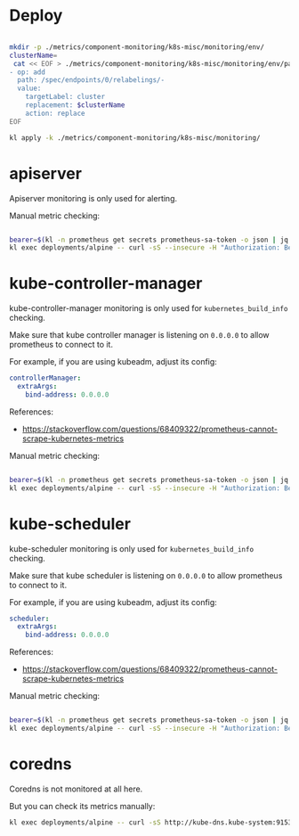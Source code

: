 
# Deploy

```bash

mkdir -p ./metrics/component-monitoring/k8s-misc/monitoring/env/
clusterName=
 cat << EOF > ./metrics/component-monitoring/k8s-misc/monitoring/env/patch-cluster-tag.yaml
- op: add
  path: /spec/endpoints/0/relabelings/-
  value:
    targetLabel: cluster
    replacement: $clusterName
    action: replace
EOF

kl apply -k ./metrics/component-monitoring/k8s-misc/monitoring/

```

# apiserver

Apiserver monitoring is only used for alerting.

Manual metric checking:

```bash

bearer=$(kl -n prometheus get secrets prometheus-sa-token -o json | jq -r '.data.token' | base64 -d)
kl exec deployments/alpine -- curl -sS --insecure -H "Authorization: Bearer $bearer" https://kubernetes.default:443/metrics > ./apiserver-metrics.log

```

# kube-controller-manager

kube-controller-manager monitoring is only used for `kubernetes_build_info` checking.

Make sure that kube controller manager is listening on `0.0.0.0` to allow prometheus to connect to it.

For example, if you are using kubeadm, adjust its config:

```yaml
controllerManager:
  extraArgs:
    bind-address: 0.0.0.0
```

References:
- https://stackoverflow.com/questions/68409322/prometheus-cannot-scrape-kubernetes-metrics

Manual metric checking:

```bash

bearer=$(kl -n prometheus get secrets prometheus-sa-token -o json | jq -r '.data.token' | base64 -d)
kl exec deployments/alpine -- curl -sS --insecure -H "Authorization: Bearer $bearer" https://kube-controller-manager.kube-system:10257/metrics > ./kube-controller-manager-metrics.log

```

# kube-scheduler

kube-scheduler monitoring is only used for `kubernetes_build_info` checking.

Make sure that kube scheduler is listening on `0.0.0.0` to allow prometheus to connect to it.

For example, if you are using kubeadm, adjust its config:

```yaml
scheduler:
  extraArgs:
    bind-address: 0.0.0.0
```

References:
- https://stackoverflow.com/questions/68409322/prometheus-cannot-scrape-kubernetes-metrics

Manual metric checking:

```bash

bearer=$(kl -n prometheus get secrets prometheus-sa-token -o json | jq -r '.data.token' | base64 -d)
kl exec deployments/alpine -- curl -sS --insecure -H "Authorization: Bearer $bearer" https://kube-scheduler.kube-system:10259/metrics > ./kube-scheduler-metrics.log

```

# coredns

Coredns is not monitored at all here.

But you can check its metrics manually:

```bash
kl exec deployments/alpine -- curl -sS http://kube-dns.kube-system:9153/metrics
```
